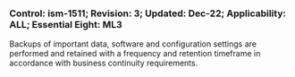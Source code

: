 ### Control: ism-1511; Revision: 3; Updated: Dec-22; Applicability: ALL; Essential Eight: ML3
<p>Backups of important data, software and configuration settings are performed and retained with a frequency and retention timeframe in accordance with business continuity requirements.</p>